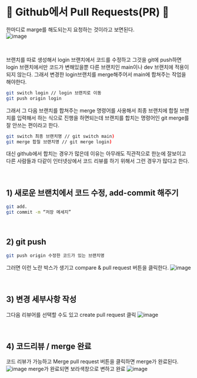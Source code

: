 # 🎃 Github에서 Pull Requests(PR) 🎃
한마디로 marge를 해도되는지 요청하는 것이라고 보면된다. <br/>
![image](https://github.com/limhyerin/StudyNote/assets/70150896/e706aea1-325a-459b-a222-615b4c6d15d4)
 
<br/>

브랜치를 따로 생성해서 login 브랜치에서 코드를 수정하고 그것을 git에 push하면 login 브랜치에서만 코드가 변해있을뿐 다른 브랜치인 main이나 dev 브랜치에 적용이 되지 않는다. 그래서 변경한 login브랜치를 merge해주어서 main에 합쳐주는 작업을 해야한다.<br/>
```bash
git switch login // login 브랜치로 이동
git push origin login
``` 
그래서 그 다음 브랜치를 합쳐주는 merge 명령어를 사용해서 최종 브랜치에 합칠 브랜치를 입력해서 하는 식으로 진행을 하면되는데 브랜치를 합치는 명령어인 git merge를 잘 안쓰는 편이라고 한다.<br/>
```bash
git switch 최종 브랜치명 // git switch main)
git merge 합칠 브랜치명 // git merge login)
``` 
대신 github에서 합치는 경우가 많은데 이유는 아무래도 직관적으로 한눈에 잘보이고 다른 사람들과 다같이 인터넷상에서 코드 리뷰를 하기 위해서 그런 경우가 많다고 한다.

<br/> 

## 1) 새로운 브랜치에서 코드 수정, add-commit 해주기
```bash
git add.
git commit -m “저장 메세지”
``` 

<br/> 

## 2) git push
```bash
git push origin 수정한 코드가 있는 브랜치명
``` 
그러면 이런 노란 박스가 생기고 compare & pull request 버튼을 클릭한다.
![image](https://github.com/limhyerin/StudyNote/assets/70150896/43e3b909-ea07-42e6-aff1-a3a356c5f82a)

<br/>

## 3) 변경 세부사항 작성
그다음 리뷰어를 선택할 수도 있고 create pull request 클릭
![image](https://github.com/limhyerin/StudyNote/assets/70150896/6898758a-504a-4776-88c2-45ba457f4e02)

<br/>

## 4) 코드리뷰 / merge 완료 
코드 리뷰가 가능하고 Merge pull request 버튼을 클릭하면 merge가 완료된다.
![image](https://github.com/limhyerin/StudyNote/assets/70150896/b77bb26c-3858-4755-8aac-0a086ff46151)
merge가 완료되면 보라색창으로 변하고 완료
![image](https://github.com/limhyerin/StudyNote/assets/70150896/00bd330f-8b6c-4d9c-80de-4a588aee3c2a)

